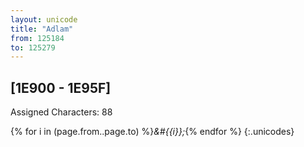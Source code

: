 ```yaml
---
layout: unicode
title: "Adlam"
from: 125184
to: 125279
---
```


## 	[1E900 - 1E95F]

Assigned Characters: 88

{% for i in (page.from..page.to) %}<i>&#{{i}};</i>{% endfor %}
{:.unicodes}

